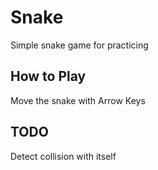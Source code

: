 # Snake
Simple snake game for practicing

## How to Play
Move the snake with Arrow Keys

## TODO
Detect collision with itself
